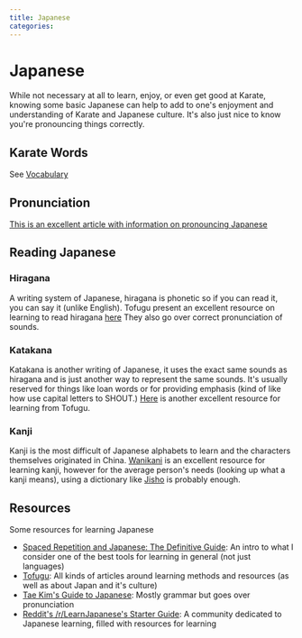 ```yaml
---
title: Japanese
categories:
---
```


# Japanese

While not necessary at all to learn, enjoy, or even get good at Karate, knowing some basic Japanese can help to add to one's enjoyment and understanding of Karate and Japanese culture. It's also just nice to know you're pronouncing things correctly.

## Karate Words

See [Vocabulary](/vocabulary.md)

## Pronunciation

[This is an excellent article with information on pronouncing Japanese](http://www.tofugu.com/japanese/japanese-pronunciation/)

## Reading Japanese

### Hiragana

A writing system of Japanese, hiragana is phonetic so if you can read it, you can say it (unlike English).
Tofugu present an excellent resource on learning to read hiragana [here](https://www.tofugu.com/japanese/learn-hiragana/.)
They also go over correct pronunciation of sounds.

### Katakana

Katakana is another writing of Japanese, it uses the exact same sounds as hiragana and is just another way to represent the same sounds. It's usually reserved for things like loan words or for providing emphasis (kind of like how use capital letters to SHOUT.)
[Here](https://www.tofugu.com/japanese/learn-katakana/) is another excellent resource for learning from Tofugu.

### Kanji

Kanji is the most difficult of Japanese alphabets to learn and the characters themselves originated in China.
[Wanikani](https://www.wanikani.com) is an excellent resource for learning kanji, however for the average person's needs (looking up what a kanji means), using a dictionary like [Jisho](https://jisho.org) is probably enough.

## Resources

Some resources for learning Japanese

- [Spaced Repetition and Japanese: The Definitive Guide](https://www.tofugu.com/japanese/spaced-repetition/): An intro to what I consider one of the best tools for learning in general (not just languages)
- [Tofugu](https://www.tofugu.com): All kinds of articles around learning methods and resources (as well as about Japan and it's culture)
- [Tae Kim's Guide to Japanese](http://www.guidetojapanese.org/learn/): Mostly grammar but goes over pronunciation
- [Reddit's /r/LearnJapanese's Starter Guide](https://www.reddit.com/r/LearnJapanese/wiki/index/startersguide): A community dedicated to Japanese learning, filled with resources for learning
